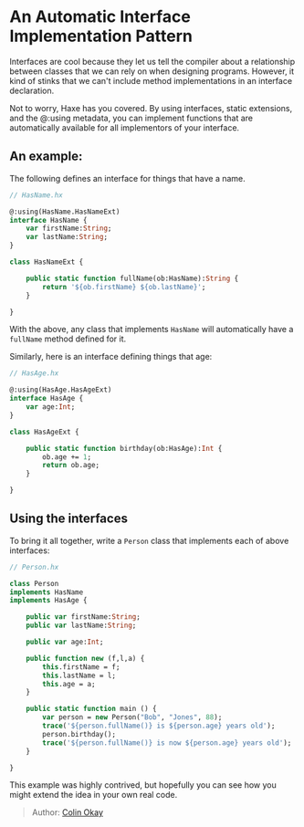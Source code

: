 [tags]: / "static-extension"

# An Automatic Interface Implementation Pattern

Interfaces are cool because they let us tell the compiler about a relationship between classes that we can rely on when designing programs.  However, it kind of stinks that we can't include method implementations in an interface declaration.

Not to worry, Haxe has you covered. By using interfaces, static extensions, and the @:using metadata, you can implement functions that are automatically available for all implementors of your interface.

## An example:

The following defines an interface for things that have a name. 

```haxe
// HasName.hx

@:using(HasName.HasNameExt)
interface HasName {
    var firstName:String;
    var lastName:String;
}

class HasNameExt {

    public static function fullName(ob:HasName):String {
        return '${ob.firstName} ${ob.lastName}';
    }

}

```

With the above, any class that implements `HasName` will automatically have a
`fullName` method defined for it.

Similarly, here is an interface defining things that age:

```haxe
// HasAge.hx

@:using(HasAge.HasAgeExt)
interface HasAge {
    var age:Int;
}

class HasAgeExt {

    public static function birthday(ob:HasAge):Int {
        ob.age += 1;
        return ob.age;
    }

}

```

## Using the interfaces

To bring it all together, write a `Person` class that implements each of above interfaces:

```haxe
// Person.hx

class Person
implements HasName
implements HasAge {

    public var firstName:String;
    public var lastName:String;

    public var age:Int;

    public function new (f,l,a) {
        this.firstName = f;
        this.lastName = l;
        this.age = a;
    }

    public static function main () {
        var person = new Person("Bob", "Jones", 88);
        trace('${person.fullName()} is ${person.age} years old');
        person.birthday();
        trace('${person.fullName()} is now ${person.age} years old');
    }

}

```

This example was highly contrived, but hopefully you can see how you
might extend the idea in your own real code.

> Author: [Colin Okay](https://github.com/cbeo)

